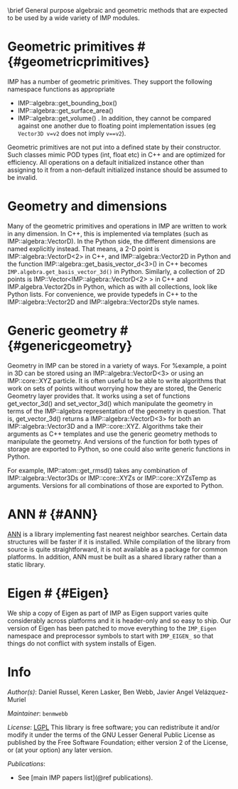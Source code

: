 \brief General purpose algebraic and geometric methods that are expected to be used by a wide variety of IMP modules.

# Geometric primitives # {#geometricprimitives}

IMP has a number of geometric primitives. They support the following namespace
functions as appropriate
  - IMP::algebra::get_bounding_box()
  - IMP::algebra::get_surface_area()
  - IMP::algebra::get_volume()
  .
In addition, they cannot be compared against one another due to floating point
implementation issues (eg `Vector3D v=v2` does not imply `v==v2`).

Geometric primitives are not put into a defined state by their
constructor. Such classes mimic POD types (int, float etc) in C++ and
are optimized for efficiency.  All operations on a default initialized
instance other than assigning to it from a non-default initialized
instance should be assumed to be invalid.

# Geometry and dimensions

Many of the geometric primitives and operations in IMP are written to work in any dimension.
In C++, this is implemented via templates (such as IMP::algebra::VectorD).
In the Python side, the different dimensions are named explicitly instead. That
means, a 2-D point is IMP::algebra::VectorD<2> in C++, and IMP::algebra::Vector2D in Python
and the function IMP::algebra::get_basis_vector_d<3>() in C++ becomes `IMP.algebra.get_basis_vector_3d()` in Python.
Similarly, a collection of 2D points is
IMP::Vector<IMP::algebra::VectorD<2> > in C++ and IMP.algebra.Vector2Ds in Python, which
as with all collections, look like Python lists.
For convenience, we provide typedefs in C++ to the IMP::algebra::Vector2D and
IMP::algebra::Vector2Ds style names.

# Generic geometry # {#genericgeometry}

 Geometry in IMP can be stored in a variety of ways. For %example, a
 point in 3D can be stored using an IMP::algebra::VectorD<3> or using an
 IMP::core::XYZ particle. It is often useful to be able to write
 algorithms that work on sets of points without worrying how they are
 stored, the Generic Geometry layer provides that. It works using a
 set of functions get_vector_3d() and
 set_vector_3d() which manipulate the geometry in terms of the IMP::algebra
 representation of the geometry in question. That is, get_vector_3d()
 returns a IMP::algebra::VectorD<3> for both an IMP::algebra::Vector3D and
 a IMP::core::XYZ. Algorithms take their arguments as C++
 templates and use the generic geometry methods to manipulate the
 geometry. And versions of the function for both types of storage are
 exported to Python, so one could also write generic functions in Python.

 For example, IMP::atom::get_rmsd() takes any combination of IMP::algebra::Vector3Ds
 or IMP::core::XYZs or IMP::core::XYZsTemp as arguments. Versions for all combinations
 of those are exported to Python.

# ANN # {#ANN}
[ ANN](http://www.cs.umd.edu/~mount/ANN) is a library implementing fast
nearest neighbor searches. Certain data structures will be faster if
it is installed. While compilation of the library from source is quite
straightforward, it is not available as a package for common platforms.
In addition, ANN must be built as a shared library rather than a static
library.

# Eigen # {#Eigen}
We ship a copy of Eigen as part of IMP as Eigen support varies quite considerably across platforms and it is header-only  and so easy to ship. Our version of Eigen has been patched to move everything to the `IMP_Eigen` namespace and preprocessor symbols to start with `IMP_EIGEN_` so that things do not conflict with system installs of Eigen.

# Info

_Author(s)_: Daniel Russel, Keren Lasker, Ben Webb, Javier Angel Velázquez-Muriel

_Maintainer_: `benmwebb`

_License_: [LGPL](http://www.gnu.org/licenses/old-licenses/lgpl-2.1.html)
This library is free software; you can redistribute it and/or
modify it under the terms of the GNU Lesser General Public
License as published by the Free Software Foundation; either
version 2 of the License, or (at your option) any later version.

_Publications_:
 - See [main IMP papers list](@ref publications).
